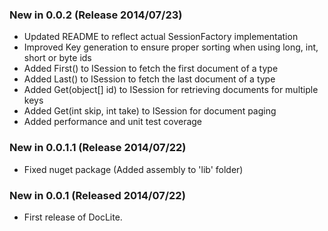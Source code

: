 ### New in 0.0.2 (Release 2014/07/23)
* Updated README to reflect actual SessionFactory implementation
* Improved Key generation to ensure proper sorting when using long, int, short or byte ids
* Added First<T>() to ISession to fetch the first document of a type
* Added Last<T>() to ISession to fetch the last document of a type
* Added Get<T>(object[] id) to ISession for retrieving documents for multiple keys
* Added Get<T>(int skip, int take) to ISession for document paging
* Added performance and unit test coverage

### New in 0.0.1.1 (Release 2014/07/22)
* Fixed nuget package (Added assembly to 'lib' folder)

### New in 0.0.1 (Released 2014/07/22)
* First release of DocLite.